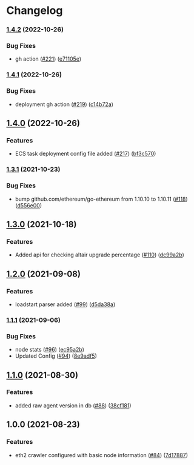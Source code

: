 # Changelog

### [1.4.2](https://github.com/ChainSafe/nodewatch-api/compare/v1.4.1...v1.4.2) (2022-10-26)


### Bug Fixes

* gh action ([#221](https://github.com/ChainSafe/nodewatch-api/issues/221)) ([e71105e](https://github.com/ChainSafe/nodewatch-api/commit/e71105e292c7a479b257b9417c8eab5c237e2753))

### [1.4.1](https://github.com/ChainSafe/nodewatch-api/compare/v1.4.0...v1.4.1) (2022-10-26)


### Bug Fixes

* deployment gh action ([#219](https://github.com/ChainSafe/nodewatch-api/issues/219)) ([c14b72a](https://github.com/ChainSafe/nodewatch-api/commit/c14b72abaef78a5c8da50caa9980eb7b6f29b5b7))

## [1.4.0](https://github.com/ChainSafe/nodewatch-api/compare/v1.3.1...v1.4.0) (2022-10-26)


### Features

* ECS task deployment config file added ([#217](https://github.com/ChainSafe/nodewatch-api/issues/217)) ([bf3c570](https://github.com/ChainSafe/nodewatch-api/commit/bf3c57036ca29fdb4ce360b8616ed3345829227f))

### [1.3.1](https://www.github.com/ChainSafe/eth2-crawler/compare/v1.3.0...v1.3.1) (2021-10-23)


### Bug Fixes

* bump github.com/ethereum/go-ethereum from 1.10.10 to 1.10.11 ([#118](https://www.github.com/ChainSafe/eth2-crawler/issues/118)) ([d556e00](https://www.github.com/ChainSafe/eth2-crawler/commit/d556e00426457b6e6946e08c9bd3c24b7d3add61))

## [1.3.0](https://www.github.com/ChainSafe/eth2-crawler/compare/v1.2.0...v1.3.0) (2021-10-18)


### Features

* Added api for checking altair upgrade percentage ([#110](https://www.github.com/ChainSafe/eth2-crawler/issues/110)) ([dc99a2b](https://www.github.com/ChainSafe/eth2-crawler/commit/dc99a2b61eac1a6359a54c3bdef4b336f20896b0))

## [1.2.0](https://www.github.com/ChainSafe/eth2-crawler/compare/v1.1.1...v1.2.0) (2021-09-08)


### Features

* loadstart parser added ([#99](https://www.github.com/ChainSafe/eth2-crawler/issues/99)) ([d5da38a](https://www.github.com/ChainSafe/eth2-crawler/commit/d5da38aaecdc36b7d852a8ce60be68156c6a8dc0))

### [1.1.1](https://www.github.com/ChainSafe/eth2-crawler/compare/v1.1.0...v1.1.1) (2021-09-06)


### Bug Fixes

* node stats ([#96](https://www.github.com/ChainSafe/eth2-crawler/issues/96)) ([ec95a2b](https://www.github.com/ChainSafe/eth2-crawler/commit/ec95a2b298c681bdfb58273c7bdbd610962ca5c8))
* Updated Config ([#94](https://www.github.com/ChainSafe/eth2-crawler/issues/94)) ([8e9adf5](https://www.github.com/ChainSafe/eth2-crawler/commit/8e9adf5049e34bbddd520218ee4bd5a43e042c72))

## [1.1.0](https://www.github.com/ChainSafe/eth2-crawler/compare/v1.0.0...v1.1.0) (2021-08-30)


### Features

* added raw agent version in db ([#88](https://www.github.com/ChainSafe/eth2-crawler/issues/88)) ([38cf181](https://www.github.com/ChainSafe/eth2-crawler/commit/38cf181ee789927d7f55c2ec067248eb3e62387b))

## 1.0.0 (2021-08-23)


### Features

* eth2 crawler configured with basic node information ([#84](https://www.github.com/ChainSafe/eth2-crawler/issues/84)) ([7d17887](https://www.github.com/ChainSafe/eth2-crawler/commit/7d17887b0f042b06de5268a26015d25ffdb661f4))
